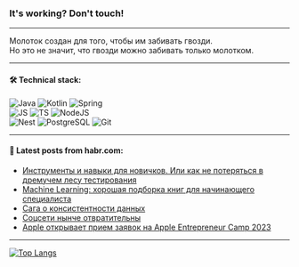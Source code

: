 ### It's working? Don't touch!

---
Молоток создан для того, чтобы им забивать гвозди. <br>
Но это не значит, что гвозди можно забивать только молотком.

---

#### 🛠️ Technical stack:

![Java](https://img.shields.io/badge/Java-informational?logo=Oracle&style=flat&logoColor=white&color=FF4500)
![Kotlin](https://img.shields.io/badge/Kotlin-informational?logo=Kotlin&style=flat&logoColor=white&color=774D97)
![Spring](https://img.shields.io/badge/SpringBoot-informational?logo=SpringBoot&style=flat&logoColor=white&color=6DB33F) <br>
![JS](https://img.shields.io/badge/JS-informational?logo=javaScript&style=flat&logoColor=black&color=F7Df1E)
![TS](https://img.shields.io/badge/TypeScript-informational?logo=typeScript&style=flat&logoColor=black&color=0667A8)
![NodeJS](https://img.shields.io/badge/NodeJS-informational?logo=node.js&style=flat&logoColor=white&color=70A760) <br>
![Nest](https://img.shields.io/badge/NestJS-informational?logo=NestJS&style=flat&logoColor=white&color=E0234E)
![PostgreSQL](https://img.shields.io/badge/PostgreSQL-informational?logo=PostgreSQL&style=flat&logoColor=white&color=DAA520)
![Git](https://img.shields.io/badge/Git-informational?logo=git&style=flat&logoColor=white&color=778899)

___

#### 💬 Latest posts from habr.com:

<!-- BLOG-POST-LIST:START -->
- [Инструменты и навыки для новичков. Или как не потеряться в дремучем лесу тестирования](https://habr.com/ru/companies/yandex_praktikum/articles/758384/?utm_source=habrahabr&utm_medium=rss&utm_campaign=758384)
- [Machine Learning: хорошая подборка книг для начинающего специалиста](https://habr.com/ru/companies/ru_mts/articles/759668/?utm_source=habrahabr&utm_medium=rss&utm_campaign=759668)
- [Сага о консистентности данных](https://habr.com/ru/companies/alfa/articles/759224/?utm_source=habrahabr&utm_medium=rss&utm_campaign=759224)
- [Соцсети нынче отвратительны](https://habr.com/ru/articles/759656/?utm_source=habrahabr&utm_medium=rss&utm_campaign=759656)
- [Apple открывает прием заявок на Apple Entrepreneur Camp 2023](https://habr.com/ru/articles/759660/?utm_source=habrahabr&utm_medium=rss&utm_campaign=759660)
<!-- BLOG-POST-LIST:END -->

---
[![Top Langs](https://github-readme-stats-git-master-advtsetting-gmailcom.vercel.app/api/top-langs/?username=zloylis&langs_count=10&hide_title=false&title_color=e6edf3&size_weight=0.5&count_weight=0.5&layout=compact&hide_border=true&theme=dracula)](https://github.com/zloylis)

<!-- ![GitHub stats](https://github-readme-stats-git-master-advtsetting-gmailcom.vercel.app/api?username=zloylis&show_icons=true&hide_border=true&theme=dracula&hide_title=true&include_all_commits=true&count_private=true&hide=contribs&hide_rank=true) -->
